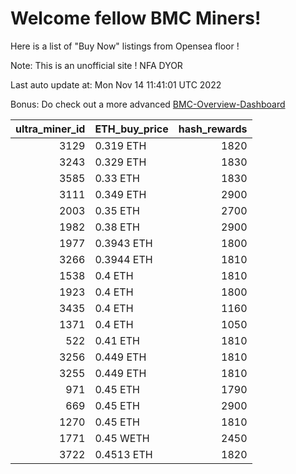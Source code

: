 # Welcome fellow BMC Miners!
Here is a list of "Buy Now" listings from Opensea floor !

Note: This is an unofficial site ! NFA DYOR

Last auto update at: Mon Nov 14 11:41:01 UTC 2022

Bonus: Do check out a more advanced [BMC-Overview-Dashboard](https://dune.com/defifunk/BMC-Overview-Dashboard)


|   ultra_miner_id | ETH_buy_price   |   hash_rewards |
|-----------------:|:----------------|---------------:|
|             3129 | 0.319 ETH       |           1820 |
|             3243 | 0.329 ETH       |           1830 |
|             3585 | 0.33 ETH        |           1830 |
|             3111 | 0.349 ETH       |           2900 |
|             2003 | 0.35 ETH        |           2700 |
|             1982 | 0.38 ETH        |           2900 |
|             1977 | 0.3943 ETH      |           1800 |
|             3266 | 0.3944 ETH      |           1810 |
|             1538 | 0.4 ETH         |           1810 |
|             1923 | 0.4 ETH         |           1800 |
|             3435 | 0.4 ETH         |           1160 |
|             1371 | 0.4 ETH         |           1050 |
|              522 | 0.41 ETH        |           1810 |
|             3256 | 0.449 ETH       |           1810 |
|             3255 | 0.449 ETH       |           1810 |
|              971 | 0.45 ETH        |           1790 |
|              669 | 0.45 ETH        |           2900 |
|             1270 | 0.45 ETH        |           1810 |
|             1771 | 0.45 WETH       |           2450 |
|             3722 | 0.4513 ETH      |           1820 |